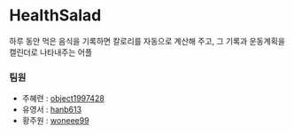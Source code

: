 # HealthSalad
하루 동안 먹은 음식을 기록하면 칼로리를 자동으로 계산해 주고, 그 기록과 운동계획을 캘린더로 나타내주는 어플

### 팀원
* 주혜련 : [object1997428](https://github.com/object1997428)
* 유영서 : [hanb613](https://github.com/hanb613)
* 황주원 : [woneee99](https://github.com/woneee99)
